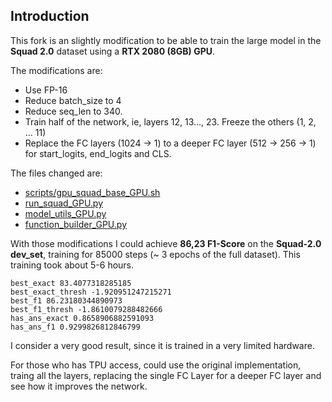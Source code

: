 ## Introduction
This fork is an slightly modification to be able to train the large model in the **Squad 2.0** dataset using a **RTX 2080 (8GB) GPU**.

The modifications are:
- Use FP-16
- Reduce batch_size to 4
- Reduce seq_len to 340.
- Train half of the network, ie, layers 12, 13..., 23. Freeze the others (1, 2, ... 11)
- Replace the FC layers (1024 -> 1) to a deeper FC layer (512 -> 256 -> 1) for start_logits, end_logits and CLS.

The files changed are:
- [scripts/gpu_squad_base_GPU.sh](https://github.com/renatoviolin/xlnet/blob/master/scripts/gpu_squad_base_GPU.sh)
- [run_squad_GPU.py](https://github.com/renatoviolin/xlnet/blob/master/run_squad_GPU.py)
- [model_utils_GPU.py](https://github.com/renatoviolin/xlnet/blob/master/model_utils_GPU.py)
- [function_builder_GPU.py](https://github.com/renatoviolin/xlnet/blob/master/function_builder_GPU.py)

With those modifications I could achieve **86,23 F1-Score** on the **Squad-2.0 dev_set**, training for 85000 steps (~ 3 epochs of the full dataset). This training took about 5-6 hours.

```
best_exact 83.4077318285185
best_exact_thresh -1.920951247215271
best_f1 86.23180344890973
best_f1_thresh -1.8610079288482666
has_ans_exact 0.8658906882591093
has_ans_f1 0.9299826812846799
```


I consider a very good result, since it is trained in a very limited hardware. 

For those who has TPU access, could use the original implementation, traing all the layers, replacing the single FC Layer for a deeper FC layer and see how it improves the network.

